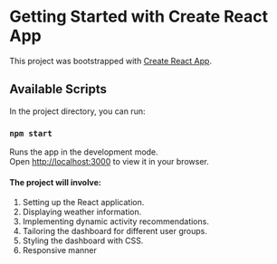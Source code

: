 # Getting Started with Create React App

This project was bootstrapped with [Create React App](https://github.com/facebook/create-react-app).

## Available Scripts

In the project directory, you can run:

### `npm start`

Runs the app in the development mode.\
Open [http://localhost:3000](http://localhost:3000) to view it in your browser.

#### The project will involve:

1. Setting up the React application.
2. Displaying weather information.
3. Implementing dynamic activity recommendations.
4. Tailoring the dashboard for different user groups.
5. Styling the dashboard with CSS.
6. Responsive manner 